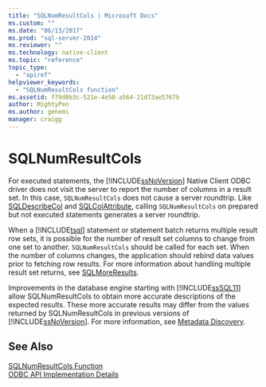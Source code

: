 ```yaml
---
title: "SQLNumResultCols | Microsoft Docs"
ms.custom: ""
ms.date: "06/13/2017"
ms.prod: "sql-server-2014"
ms.reviewer: ""
ms.technology: native-client
ms.topic: "reference"
topic_type: 
  - "apiref"
helpviewer_keywords: 
  - "SQLNumResultCols function"
ms.assetid: f79d8b3c-521e-4e50-a564-21d73ae5767b
author: MightyPen
ms.author: genemi
manager: craigg
---
```

# SQLNumResultCols
  For executed statements, the [!INCLUDE[ssNoVersion](../../includes/ssnoversion-md.md)] Native Client ODBC driver does not visit the server to report the number of columns in a result set. In this case, `SQLNumResultCols` does not cause a server roundtrip. Like [SQLDescribeCol](sqldescribecol.md) and [SQLColAttribute](sqlcolattribute.md), calling `SQLNumResultCols` on prepared but not executed statements generates a server roundtrip.  
  
 When a [!INCLUDE[tsql](../../includes/tsql-md.md)] statement or statement batch returns multiple result row sets, it is possible for the number of result set columns to change from one set to another. `SQLNumResultCols` should be called for each set. When the number of columns changes, the application should rebind data values prior to fetching row results. For more information about handling multiple result set returns, see [SQLMoreResults](sqlmoreresults.md).  
  
 Improvements in the database engine starting with [!INCLUDE[ssSQL11](../../includes/sssql11-md.md)] allow SQLNumResultCols to obtain more accurate descriptions of the expected results. These more accurate results may differ from the values returned by SQLNumResultCols in previous versions of [!INCLUDE[ssNoVersion](../../includes/ssnoversion-md.md)]. For more information, see [Metadata Discovery](../native-client/features/metadata-discovery.md).  
  
## See Also  
 [SQLNumResultCols Function](https://go.microsoft.com/fwlink/?LinkId=59359)   
 [ODBC API Implementation Details](odbc-api-implementation-details.md)  
  
  
